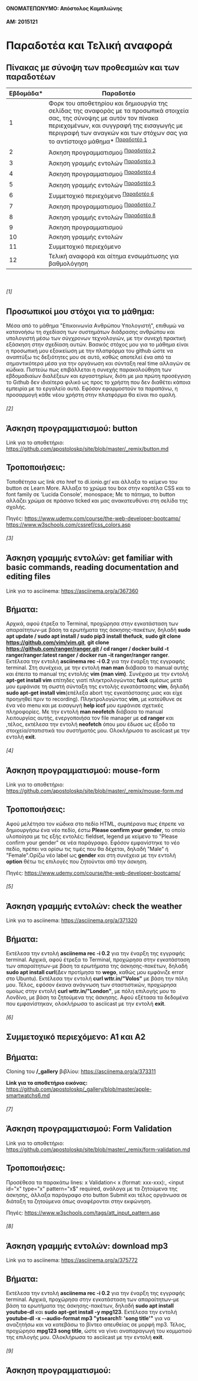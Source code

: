 <h4>ΟΝΟΜΑΤΕΠΩΝΥΜΟ: Απόστολος Καμπλιώνης</h4>

<h4>ΑΜ: 2015121</h4>

# Παραδοτέα και Τελική αναφορά

## Πίνακας με σύνοψη των προθεσμιών και των παραδοτέων

| Εβδομάδα* | Παραδοτέο |
| --- | --- |
| 1 | Φορκ του αποθετηρίου και δημιουργία της σελίδας της αναφοράς με τα προσωπικά στοιχεία σας, της σύνοψης με αυτόν τον πίνακα περιεχομένων, και συγγραφή της εισαγωγής με περιγραφή των αναγκών και των στόχων σας για το αντίστοιχο μάθημα* <sup><a href="#1">Παραδοτέο 1 </a></sup> |
| 2 | Άσκηση προγραμματισμού <sup><a href="#2">Παραδοτέο 2 </a></sup> | 
| 3 | Άσκηση γραμμής εντολών <sup><a href="#2">Παραδοτέο 3 </a></sup> |
| 4 | Άσκηση προγραμματισμού <sup><a href="#2">Παραδοτέο 4 </a></sup> |
| 5 | Άσκηση γραμμής εντολών <sup><a href="#2">Παραδοτέο 5 </a></sup> |
| 6 | Συμμετοχικό περιεχόμενο <sup><a href="#2">Παραδοτέο 6 </a></sup> |
| 7 | Άσκηση προγραμματισμού <sup><a href="#2">Παραδοτέο 7 </a></sup> |
| 8 | Άσκηση γραμμής εντολών <sup><a href="#2">Παραδοτέο 8 </a></sup> |
| 9 | Άσκηση προγραμματισμού |
| 10 | Άσκηση γραμμής εντολών |
| 11 | Συμμετοχικό περιεχόμενο |
| 12 | Τελική αναφορά και αίτημα ενσωμάτωσης για βαθμολόγηση |
<br/>

###### [1]

## Προσωπικοί μου στόχοι για το μάθημα:
<p>Μέσα από το μάθημα "Eπικοινωνία Aνθρώπου Yπολογιστή", επιθυμώ να κατανοήσω τη σχεδίαση των συστημάτων διάδρασης ανθρώπου και υπολογιστή μέσω των σύγχρονων τεχνολογιών, 
με την συνεχή  πρακτική εξάσκηση στην σχεδίαση αυτών. Βασικός στόχος μου για το μάθημα είναι η προσωπική μου εξοικείωση με την πλατφόρμα του github ώστε να αναπτύξω τις δεξιότητες μου σε αυτό, κσθώς αποτελεί ένα από τα σημαντικότερα μέσα για την οργάνωση και σύνταξη real time αλλαγών σε κώδικα. Πιστεύω πως επιβάλλεται η συνεχής παρακολούθηση των εβδομαδιαίων διαλέξεων και εργαστηρίων, διότι με μια πρώτη προσέγγιση το Gιthub δεν ιδιαίτερα φιλικό ως προς το χρήστη που δεν διαθέτει κάποια εμπειρία με το εργαλείο αυτό. Εφόσον εφαρμοστούν τα παραπάνω, η προσαρμογή κάθε νέου χρήστη στην πλατφόρμα θα είναι πιο ομαλή.</p>

###### [2]

## Άσκηση προγραμματισμού: button
Link για το αποθετήριο: https://github.com/apostoloskp/site/blob/master/_remix/button.md

## Τροποποιήσεις:
Τοποθέτησα ως link στο href το di.ionio.gr/ και άλλαξα το κείμενο του button σε Learn More.
Άλλαξα το χρώμα του box στην καρτέλα CSS και το font family σε 'Lucida Console', monospace;
Με το πάτημα, το button αλλάζει χρώμα σε πράσινο ticked και μας ανακατευθύνει στη σελίδα της σχολής.

Πηγές: https://www.udemy.com/course/the-web-developer-bootcamp/ https://www.w3schools.com/cssref/css_colors.asp

###### [3]

## Άσκηση γραμμής εντολών: get familiar with basic commands, reading documentation and editing files
Link για το asciinema: https://asciinema.org/a/367360 

## Βήματα:
Αρχικά, αφού έτρεξα το Terminal, προχώρησα στην εγκατάσταση των απαραίτητων-με βάση τα ερωτήματα της άσκησης-πακέτων, δηλαδή
**sudo apt update / sudo apt install / sudo pip3 install thefuck**, **sudo git clone https://github.com/vim/vim.git**, **git clone https://github.com/ranger/ranger.git / cd ranger / docker build -t ranger/ranger:latest ranger / docker run -it ranger/ranger ranger**.
Εκτέλεσα την εντολή **asciinema rec -i 0.2** για την έναρξη της εγγραφής terminal.
Στη συνέχεια, με την εντολή **man man** διάβασα το manual αυτής και έπειτα το manual της εντολής **vim (man vim)**. Συνέχισα με την εντολή **apt-get
install vim** επίτηδες γιατί πληκτρολογώντας **fuck** αμέσως μετά μου εμφάνισε τη σωστή σύνταξη της εντολής εγκατάστασης **vim**, δηλαδή **sudo apt-get
install vim**(επέλεξα abort της εγκατάστασης μιας και είχε προηγηθεί πριν το recording). Πληκτρολογώντας **vim**, με κατεύθυνε σε ένα νέο menu και με
εισαγωγή **help iccf** μου εμφάνισε σχετικές πληροφορίες. Με την εντολή **man neofetch** διάβασα το manual λειτουργίας αυτής, ενεργοποιήσα τον file manager
με **cd ranger** και ,τέλος, εκτέλεσα την εντολή **neofetch** όπου μου έδωσε ως έξοδο τα στοιχεία/στατιστικά του συστήματός μου.
Ολοκλήρωσα το asciicast με την εντολή **exit**.

###### [4]

## Άσκηση προγραμματισμού: mouse-form
Link για το αποθετήριο: https://github.com/apostoloskp/site/blob/master/_remix/mouse-form.md

## Τροποποιήσεις:
Αφού μελέτησα τον κώδικα στο πεδίο HTML, συμπέρανα πως έπρεπε να δημιουργήσω ένα νέο πεδίο, έστω **Please confirm your gender**, το οποίο υλοποίησα με τις εξής εντολές: fieldset, legend με κείμενο το "Please confirm your gender" σε νέα παράγραφο.
Εφόσον εμφανίστηκε το νέο πεδίο, πρέπει να ορίσω τις τιμές που θα δέχεται, δηλαδή "Male" ή "Female".Ορίζω νέο label ως
**gender** και στη συνέχεια με την εντολή **option** θέτω τις επιλογές που ζητούνται από την άσκηση.
  
Πηγές: https://www.udemy.com/course/the-web-developer-bootcamp/

###### [5]

## Άσκηση γραμμής εντολών: check the weather
Link για το asciinema: https://asciinema.org/a/371320

## Βήματα:
Εκτέλεσα την εντολή **asciinema rec -i 0.2** για την έναρξη της εγγραφής terminal.
Αρχικά, αφού έτρεξα το Terminal, προχώρησα στην εγκατάσταση των απαραίτητων-με βάση τα ερωτήματα της άσκησης-πακέτων, δηλαδή **sudo apt install curl**(Δεν προτίμησα το **wego**, καθώς μου εμφάνιζε error στο Ubuntu). Εκτέλεσα την εντολή **curl wttr.in/"Volos"** με βάση την πόλη μου. Τέλος, εφόσον έκανα ανάγνωση των σταστιστικών, προχώρησα ομοίως στην εντολή **curl wttr.in/"London"**, με πόλη επιλογής μου το Λονδίνο, με βάση τα ζητούμενα της άσκησης. Αφού εξέτασα τα δεδομένα που εμφανίστηκαν, ολοκλήρωσα το asciicast με την εντολή **exit**.

###### [6]

## Συμμετοχικό περιεχόμενο: A1 και A2

## Βήματα:
Cloning του **/_gallery** βιβλίου: https://asciinema.org/a/373311

**Link για το αποθετήριο εικόνας:** https://github.com/apostoloskp/_gallery/blob/master/apple-smartwatchs6.md

###### [7]

## Άσκηση προγραμματισμού: Form Validation
Link για το αποθετήριο: https://github.com/apostoloskp/site/blob/master/_remix/form-validation.md

## Τροποποιήσεις:
Προσέθεσα τα παρακάτω lines: x Validation< x (format: xxx-xxx):, <input id="x" type="x" pattern="x$" required, ανάλογα με τα ζητούμενα της άσκησης, άλλαξα παράγραφο στο button Submit και τέλος οργάνωσα σε διάταξη τα ζητούμενα όπως αναφέρονται στην εκφώνηση.

Πηγές: https://www.w3schools.com/tags/att_input_pattern.asp

###### [8]

## Άσκηση γραμμής εντολών: download mp3
Link για το asciinema: https://asciinema.org/a/375772

## Βήματα:
Εκτέλεσα την εντολή **asciinema rec -i 0.2** για την έναρξη της εγγραφής terminal.
Αρχικά, προχώρησα στην εγκατάσταση των απαραίτητων-με βάση τα ερωτήματα της άσκησης-πακέτων, δηλαδή **sudo apt install youtube-dl** και **sudo apt-get install -y mpg123**. Εκτέλεσα την εντολή **youtube-dl -x --audio-format mp3 "ytsearch1: 'song title'"** για να αναζητήσω και να κατεβάσω το βίντεο απευθείας σε μορφή mp3. Τέλος, προχώρησα **mpg123 song title**, ώστε να γίνει αναπαραγωγή του κομματιού της επιλογής μου. Ολοκλήρωσα το asciicast με την εντολή **exit**.

###### [9]

## Άσκηση προγραμματισμού:
